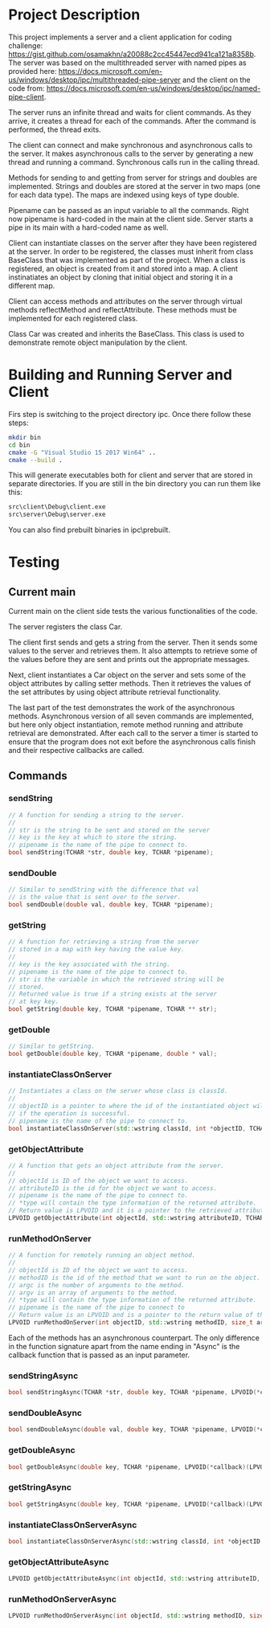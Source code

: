 # Project Description

This project implements a server and a client application for coding challenge: https://gist.github.com/osamakhn/a20088c2cc45447ecd941ca121a8358b.
The server was based on the multithreaded server with named pipes as provided here: https://docs.microsoft.com/en-us/windows/desktop/ipc/multithreaded-pipe-server and the client on the code from: https://docs.microsoft.com/en-us/windows/desktop/ipc/named-pipe-client.

The server runs an infinite thread and waits for client commands. As they arrive, it creates a thread for each of the commands. After the command is performed, the thread exits. 

The client can connect and make synchronous and asynchronous calls to the server. It makes asynchronous calls to the server by generating a new thread and running a command. Synchronous calls run in the calling thread.

Methods for sending to and getting from server for strings and doubles are implemented. Strings and doubles are stored at the server in two maps (one for each data type). The maps are indexed using keys of type double.

Pipename can be passed as an input variable to all the commands. Right now pipename is hard-coded in the main at the client side. Server starts a pipe in its main with a hard-coded name as well.

Client can instantiate classes on the server after they have been registered at the server. In order to be registered, the classes must inherit from class BaseClass that was implemented as part of the project. When a class is registered, an object is created from it and stored into a map. A client instinatiates an object by cloning that initial object and storing it in a different map.

Client can access methods and attributes on the server through virtual methods reflectMethod and reflectAttribute. These methods must be implemented for each registered class.

Class Car was created and inherits the BaseClass. This class is used to demonstrate remote object manipulation by the client.

# Building and Running Server and Client

Firs step is switching to the project directory ipc. Once there follow these steps:
``` bash
mkdir bin
cd bin
cmake -G "Visual Studio 15 2017 Win64" ..
cmake --build .
```

This will generate executables both for client and server that are stored in separate directories. If you are still in the bin directory you can run them like this:
``` bash
src\client\Debug\client.exe
src\server\Debug\server.exe
```
You can also find prebuilt binaries in ipc\prebuilt.

# Testing
## Current main
Current main on the client side tests the various functionalities of the code. 

The server registers the class Car. 

The client first sends and gets a string from the server. Then it sends some values to the server and retrieves them. It also attempts to retrieve some of the values before they are sent and prints out the appropriate messages.

Next, client instantiates a Car object on the server and sets some of the object attributes by calling setter methods. Then it retrieves the values of the set attributes by using object attribute retrieval functionality.

The last part of the test demonstrates the work of the asynchronous methods. Asynchronous version of all seven commands are implemented, but here only object instantiation, remote method running and attribute retrieval are demonstrated. After each call to the server a timer is started to ensure that the program does not exit before the asynchronous calls finish and their respective callbacks are called.

## Commands
### sendString
```c++
// A function for sending a string to the server.
//
// str is the string to be sent and stored on the server
// key is the key at which to store the string.
// pipename is the name of the pipe to connect to.
bool sendString(TCHAR *str, double key, TCHAR *pipename);
```
### sendDouble
```c++
// Similar to sendString with the difference that val
// is the value that is sent over to the server.
bool sendDouble(double val, double key, TCHAR *pipename);
```
### getString
```c++
// A function for retrieving a string from the server
// stored in a map with key having the value key.
//
// key is the key associated with the string.
// pipename is the name of the pipe to connect to.
// str is the variable in which the retrieved string will be
// stored.
// Returned value is true if a string exists at the server
// at key key.
bool getString(double key, TCHAR *pipename, TCHAR ** str);
```
### getDouble
```c++
// Similar to getString.
bool getDouble(double key, TCHAR *pipename, double * val);
```
### instantiateClassOnServer
```c++
// Instantiates a class on the server whose class is classId.
//
// objectID is a pointer to where the id of the instantiated object will be stored
// if the operation is successful.
// pipename is the name of the pipe to connect to.
bool instantiateClassOnServer(std::wstring classId, int *objectID, TCHAR *pipename);
```
### getObjectAttribute
```c++
// A function that gets an object attribute from the server.
//
// objectId is ID of the object we want to access.
// attributeID is the id for the object we want to access.
// pipename is the name of the pipe to connect to.
// *type will contain the type information of the returned attribute.
// Return value is LPVOID and it is a pointer to the retrieved attribute.
LPVOID getObjectAttribute(int objectId, std::wstring attributeID, TCHAR *pipename, int *type);
```
### runMethodOnServer
```c++
// A function for remotely running an object method.
//
// objectId is ID of the object we want to access.
// methodID is the id of the method that we want to run on the object.
// argc is the number of arguments to the method.
// argv is an array of arguments to the method.
// *type will contain the type information of the returned attribute.
// pipename is the name of the pipe to connect to
// Return value is an LPVOID and is a pointer to the return value of the function.
LPVOID runMethodOnServer(int objectID, std::wstring methodID, size_t argc, TCHAR **argv, TCHAR *pipename, int*type);
```

Each of the methods has an asynchronous counterpart. The only difference in the function signature apart from the name ending in "Async" is the callback function that is passed as an input parameter.

### sendStringAsync
```c++
bool sendStringAsync(TCHAR *str, double key, TCHAR *pipename, LPVOID(*callback)(LPVOID)) ;
```
### sendDoubleAsync
```c++
bool sendDoubleAsync(double val, double key, TCHAR *pipename, LPVOID(*callback)(LPVOID)) ;
```
### getDoubleAsync
```c++
bool getDoubleAsync(double key, TCHAR *pipename, LPVOID(*callback)(LPVOID));
```
### getStringAsync
```c++
bool getStringAsync(double key, TCHAR *pipename, LPVOID(*callback)(LPVOID)) ;
```
### instantiateClassOnServerAsync
```c++
bool instantiateClassOnServerAsync(std::wstring classId, int *objectID, TCHAR *pipename, LPVOID(*callback)(LPVOID));
```
### getObjectAttributeAsync
```c++
LPVOID getObjectAttributeAsync(int objectId, std::wstring attributeID, TCHAR *pipename, int *type, LPVOID(*callback)(LPVOID));
```
### runMethodOnServerAsync
```c++
LPVOID runMethodOnServerAsync(int objectId, std::wstring methodID, size_t argc, TCHAR** argv, TCHAR *pipename, int *type, LPVOID(*callback)(LPVOID));
```
